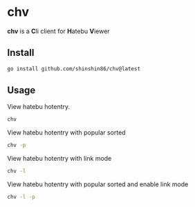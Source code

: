 # chv

**chv** is a **C**li client for **H**atebu **V**iewer

## Install

```sh
go install github.com/shinshin86/chv@latest
```

## Usage

View hatebu hotentry.

```sh
chv
```

View hatebu hotentry with popular sorted

```sh
chv -p
```

View hatebu hotentry with link mode

```sh
chv -l
```

View hatebu hotentry with popular sorted and enable link mode

```sh
chv -l -p
```